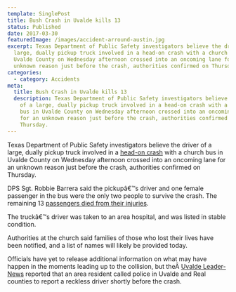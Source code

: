 ```yaml
---
template: SinglePost
title: Bush Crash in Uvalde kills 13
status: Published
date: 2017-03-30
featuredImage: /images/accident-arround-austin.jpg
excerpt: Texas Department of Public Safety investigators believe the driver of a
  large, dually pickup truck involved in a head-on crash with a church bus in
  Uvalde County on Wednesday afternoon crossed into an oncoming lane for an
  unknown reason just before the crash, authorities confirmed on Thursday.
categories:
  - category: Accidents
meta:
  title: Bush Crash in Uvalde kills 13
  description: Texas Department of Public Safety investigators believe the driver
    of a large, dually pickup truck involved in a head-on crash with a church
    bus in Uvalde County on Wednesday afternoon crossed into an oncoming lane
    for an unknown reason just before the crash, authorities confirmed on
    Thursday.
---
```

<!--StartFragment-->

Texas Department of Public Safety investigators believe the driver of a large, dually pickup truck involved in a [head-on crash](https://www.austinaccidentlawyer.com/practice-areas/car-accident-lawyers/) with a church bus in Uvalde County on Wednesday afternoon crossed into an oncoming lane for an unknown reason just before the crash, authorities confirmed on Thursday.

DPS Sgt. Robbie Barrera said the pickupâ€™s driver and one female passenger in the bus were the only two people to survive the crash. The remaining 13 [passengers died from their injuries](https://www.austinaccidentlawyer.com/practice-areas/wrongful-death-attorney/).

The truckâ€™s driver was taken to an area hospital, and was listed in stable condition.

Authorities at the church said families of those who lost their lives have been notified, and a list of names will likely be provided today.

Officials have yet to release additional information on what may have happen in the moments leading up to the collision, but theÂ [Uvalde Leader-News](https://www.uvaldeleadernews.com/node/5534) reported that an area resident called police in Uvalde and Real counties to report a reckless driver shortly before the crash.

<!--EndFragment-->